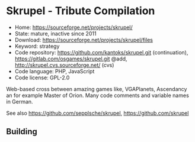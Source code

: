 # Skrupel - Tribute Compilation

- Home: https://sourceforge.net/projects/skrupel/
- State: mature, inactive since 2011
- Download: https://sourceforge.net/projects/skrupel/files
- Keyword: strategy
- Code repository: https://github.com/kantoks/skrupel.git (continuation), https://gitlab.com/osgames/skrupel.git @add, http://skrupel.cvs.sourceforge.net/ (cvs)
- Code language: PHP, JavaScript
- Code license: GPL-2.0

Web-based cross between amazing games like, VGAPlanets, Ascendancy an for example Master of Orion.
Many code comments and variable names in German.

See also https://github.com/sepplsche/skrupel, https://github.com/skrupel

## Building
